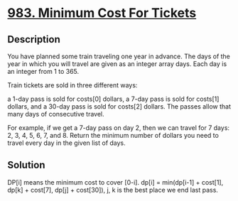 # [983. Minimum Cost For Tickets](https://leetcode.com/problems/minimum-cost-for-tickets/description/)
## Description
You have planned some train traveling one year in advance. The days of the year in which you will travel are given as an integer array days. Each day is an integer from 1 to 365.

Train tickets are sold in three different ways:

a 1-day pass is sold for costs[0] dollars,
a 7-day pass is sold for costs[1] dollars, and
a 30-day pass is sold for costs[2] dollars.
The passes allow that many days of consecutive travel.

For example, if we get a 7-day pass on day 2, then we can travel for 7 days: 2, 3, 4, 5, 6, 7, and 8.
Return the minimum number of dollars you need to travel every day in the given list of days.
## Solution
DP[i] means the minimum cost to cover [0-i].
dp[i] = min(dp[i-1] + cost[1], dp[k] + cost[7], dp[j] + cost[30]), j, k is the best place we end last pass.
